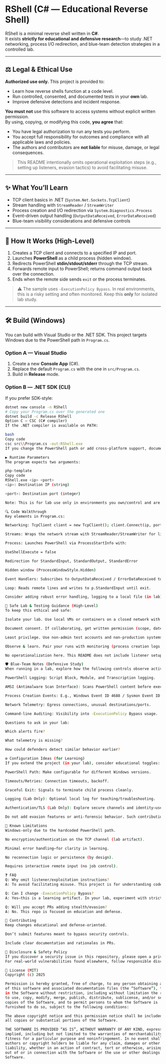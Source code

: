 # RShell (C# — Educational Reverse Shell)

RShell is a minimal reverse shell written in **C#**.  
It exists **strictly for educational and defensive research**—to study .NET networking, process I/O redirection, and blue-team detection strategies in a controlled lab.

---

## ⚖️ Legal & Ethical Use

**Authorized use only.** This project is provided to:
- Learn how reverse shells function at a code level.
- Run controlled, consented, and documented tests in your **own** lab.
- Improve defensive detections and incident response.

**You must not** use this software to access systems without explicit written permission.  
By using, copying, or modifying this code, **you agree** that:
- You have legal authorization to run any tests you perform.
- You accept full responsibility for outcomes and compliance with all applicable laws and policies.
- The authors and contributors are **not liable** for misuse, damage, or legal consequences.

> This README intentionally omits operational exploitation steps (e.g., setting up listeners, evasion tactics) to avoid facilitating misuse.

---

## ✨ What You’ll Learn

- TCP client basics in .NET (`System.Net.Sockets.TcpClient`)
- Stream handling with `StreamReader` / `StreamWriter`
- Process creation and I/O redirection via `System.Diagnostics.Process`
- Event-driven output handling (`OutputDataReceived`, `ErrorDataReceived`)
- Blue-team visibility considerations and defensive controls

---

## 🧩 How It Works (High-Level)

1. Creates a TCP client and connects to a specified IP and port.
2. Launches **PowerShell** as a child process (hidden window).
3. Redirects PowerShell **stdin/stdout/stderr** through the TCP stream.
4. Forwards remote input to PowerShell; returns command output back over the connection.
5. Ends when the remote side sends `exit` or the process terminates.

> ⚠️ The sample uses `-ExecutionPolicy Bypass`. In real environments, this is a risky setting and often monitored. Keep this **only** for isolated lab study.


---

## 🛠️ Build (Windows)

You can build with Visual Studio or the .NET SDK. This project targets Windows due to the PowerShell path in `Program.cs`.

### Option A — Visual Studio
1. Create a new **Console App** (C#).
2. Replace the default `Program.cs` with the one in `src/Program.cs`.
3. Build in **Release** mode.

### Option B — .NET SDK (CLI)
If you prefer SDK-style:

```bash
dotnet new console -n RShell
# Copy your Program.cs over the generated one
dotnet build -c Release RShell
Option C — CSC (C# compiler)
If the .NET compiler is available on PATH:

bash
Copy code
csc src\\Program.cs -out:RShell.exe
If you change the PowerShell path or add cross-platform support, document those changes in this README.

▶️ Runtime Parameters
The program expects two arguments:

php-template
Copy code
RShell.exe <ip> <port>
<ip>: Destination IP (string)

<port>: Destination port (integer)

Note: This is for lab use only in environments you own/control and are authorized to test. Do not point this at networks or hosts without written consent.

🔍 Code Walkthrough
Key elements in Program.cs:

Networking: TcpClient client = new TcpClient(); client.Connect(ip, port);

Streams: Wraps the network stream with StreamReader/StreamWriter for line-oriented I/O.

Process: Launches PowerShell via ProcessStartInfo with:

UseShellExecute = false

Redirection for StandardInput, StandardOutput, StandardError

Hidden window (ProcessWindowStyle.Hidden)

Event Handlers: Subscribes to OutputDataReceived / ErrorDataReceived to forward output lines back over the socket.

Loop: Reads remote lines and writes to p.StandardInput until exit.

Consider adding robust error handling, logging to a local file (in lab), and graceful shutdown behavior for educational completeness.

🧪 Safe Lab & Testing Guidance (High-Level)
To keep this ethical and safe:

Isolate your lab. Use local VMs or containers on a closed network with no internet egress. Snapshots help you revert quickly.

Document consent. If collaborating, get written permission (scope, dates, systems, data handling).

Least privilege. Use non-admin test accounts and non-production systems/data.

Observe & learn. Pair your runs with monitoring (process creation logs, PowerShell logging, network telemetry) to understand blue-team visibility.

No operationalization here. This README does not include listener setup or exploitation steps. If you don’t already know how to safely simulate endpoints in a closed lab, focus on the code and defensive detections first.

🛡️ Blue-Team Notes (Defensive Study)
When running in a lab, explore how the following controls observe activity:

PowerShell Logging: Script Block, Module, and Transcription logging.

AMSI (Antimalware Scan Interface): Scans PowerShell content before execution.

Process Creation Events: E.g., Windows Event ID 4688 / Sysmon Event ID 1.

Network Telemetry: Egress connections, unusual destinations/ports.

Command-line Auditing: Visibility into -ExecutionPolicy Bypass usage.

Questions to ask in your lab:

Which alerts fire?

What telemetry is missing?

How could defenders detect similar behavior earlier?

⚙️ Configuration Ideas (for Learning)
If you extend the project (in your lab), consider educational toggles:

PowerShell Path: Make configurable for different Windows versions.

Timeouts/Retries: Connection timeouts, backoff.

Graceful Exit: Signals to terminate child process cleanly.

Logging (Lab Only): Optional local log for teaching/troubleshooting.

Authentication/TLS (Lab Only): Explore secure channels and identity—useful for defensive design discussions.

Do not add evasion features or anti-forensic behavior. Such contributions will be rejected.

🚫 Known Limitations
Windows-only due to the hardcoded PowerShell path.

No encryption/authentication on the TCP channel (lab artifact).

Minimal error handling—for clarity in learning.

No reconnection logic or persistence (by design).

Requires interactive remote input (no job control).

❓ FAQ
Q: Why omit listener/exploitation instructions?
A: To avoid facilitating misuse. This project is for understanding code paths and defensive visibility, not for operationalization.

Q: Can I change -ExecutionPolicy Bypass?
A: Yes—this is a learning artifact. In your lab, experiment with stricter settings and observe behavior and logs.

Q: Will you accept PRs adding stealth/evasion?
A: No. This repo is focused on education and defense.

🤝 Contributing
Keep changes educational and defense-oriented.

Don’t submit features meant to bypass security controls.

Include clear documentation and rationales in PRs.

🔐 Disclosure & Safety Policy
If you discover a security issue in this repository, please open a private report (do not post PoCs that operationalize attacks).
For real-world vulnerabilities found elsewhere, follow responsible disclosure with the affected vendor/owner.

📄 License (MIT)
Copyright (c) 2025

Permission is hereby granted, free of charge, to any person obtaining a copy
of this software and associated documentation files (the “Software”), to deal
in the Software without restriction, including without limitation the rights
to use, copy, modify, merge, publish, distribute, sublicense, and/or sell
copies of the Software, and to permit persons to whom the Software is
furnished to do so, subject to the following conditions:

The above copyright notice and this permission notice shall be included in
all copies or substantial portions of the Software.

THE SOFTWARE IS PROVIDED “AS IS”, WITHOUT WARRANTY OF ANY KIND, express or
implied, including but not limited to the warranties of merchantability,
fitness for a particular purpose and noninfringement. In no event shall the
authors or copyright holders be liable for any claim, damages or other
liability, whether in an action of contract, tort or otherwise, arising from,
out of or in connection with the Software or the use or other dealings in the
Software.
